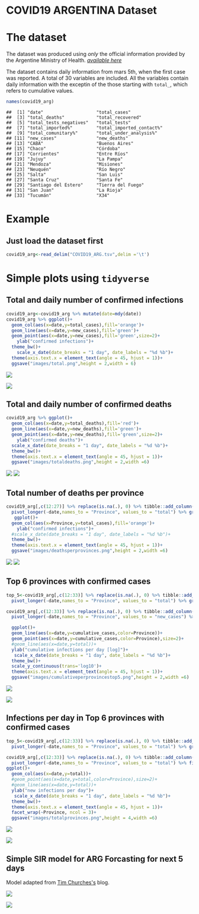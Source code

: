 COVID19 ARGENTINA Dataset
================

The dataset
===========

The dataset was produced using *only* the official information provided by the Argentine Ministry of Health. [*available here*](https://www.argentina.gob.ar/coronavirus/informe-diario)

The dataset contains daily information from mars 5th, when the first case was reported. A total of 30 variables are included. All the variables contain daily information with the exceptin of the those starting with `total_`, which refers to cumulative values.

``` r
names(covid19_arg)
```

    ##  [1] "date"                    "total_cases"            
    ##  [3] "total_deaths"            "total_recovered"        
    ##  [5] "total_tests_negatives"   "total_tests"            
    ##  [7] "total_imported%"         "total_imported_contact%"
    ##  [9] "total_comunitary%"       "total_under_analysis%"  
    ## [11] "new_cases"               "new_deaths"             
    ## [13] "CABA"                    "Buenos Aires"           
    ## [15] "Chaco"                   "Córdoba"                
    ## [17] "Corrientes"              "Entre Ríos"             
    ## [19] "Jujuy"                   "La Pampa"               
    ## [21] "Mendoza"                 "Misiones"               
    ## [23] "Neuquén"                 "Río Negro"              
    ## [25] "Salta"                   "San Luis"               
    ## [27] "Santa Cruz"              "Santa Fe"               
    ## [29] "Santiago del Estero"     "Tierra del Fuego"       
    ## [31] "San Juan"                "La Rioja"               
    ## [33] "Tucumán"                 "X34"

Example
=======

Just load the dataset first
---------------------------

``` r
covid19_arg<-read_delim("COVID19_ARG.tsv",delim ='\t')
```

Simple plots using `tidyverse`
==============================

Total and daily number of confirmed infections
----------------------------------------------

``` r
covid19_arg<-covid19_arg %>% mutate(date=mdy(date))
covid19_arg %>% ggplot()+
  geom_col(aes(x=date,y=total_cases),fill='orange')+
  geom_line(aes(x=date,y=new_cases),fill='green')+
  geom_point(aes(x=date,y=new_cases),fill='green',size=2)+
    ylab("confirmed infections")+
  theme_bw()+
    scale_x_date(date_breaks = "1 day", date_labels = "%d %b")+
  theme(axis.text.x = element_text(angle = 45, hjust = 1))+
  ggsave("images/total.png",height = 2,width = 6)
```

![](README_files/figure-markdown_github/pressure-1.png)

![](./images/total.png)

Total and daily number of confirmed deaths
------------------------------------------

``` r
covid19_arg %>% ggplot()+
  geom_col(aes(x=date,y=total_deaths),fill='red')+
  geom_line(aes(x=date,y=new_deaths),fill='green')+
  geom_point(aes(x=date,y=new_deaths),fill='green',size=2)+
    ylab("confirmed deaths")+
  scale_x_date(date_breaks = "1 day", date_labels = "%d %b")+
  theme_bw()+
  theme(axis.text.x = element_text(angle = 45, hjust = 1))+
  ggsave("images/totaldeaths.png",height = 2,width =6)
```

![](README_files/figure-markdown_github/unnamed-chunk-4-1.png) ![](./images/totaldeaths.png)

Total number of deaths per province
-----------------------------------

``` r
covid19_arg[,c(12:27)] %>% replace(is.na(.), 0) %>% tibble::add_column(date=covid19_arg$date) %>%
  pivot_longer(-date,names_to = "Province", values_to = "total") %>% group_by(Province) %>% summarise(total_cases=sum(total)) %>% arrange((total_cases)) %>%
   ggplot()+
  geom_col(aes(x=Province,y=total_cases),fill='orange')+
    ylab("confirmed infections")+
  #scale_x_date(date_breaks = "1 day", date_labels = "%d %b")+
  theme_bw()+
  theme(axis.text.x = element_text(angle = 45, hjust = 1))+
  ggsave("images/deathsperprovinces.png",height = 2,width =6)
```

![](README_files/figure-markdown_github/unnamed-chunk-5-1.png) ![](./images/deathsperprovinces.png)

Top 6 provinces with confirmed cases
------------------------------------

``` r
top_5<-covid19_arg[,c(12:33)] %>% replace(is.na(.), 0) %>% tibble::add_column(date=covid19_arg$date) %>%
  pivot_longer(-date,names_to = "Province", values_to = "total") %>% group_by(Province) %>% summarise(total_cases=sum(total)) %>%  top_n(5) %>% select(Province)

covid19_arg[,c(12:33)] %>% replace(is.na(.), 0) %>% tibble::add_column(date=covid19_arg$date) %>%group_by(date) %>%
  pivot_longer(-date,names_to = "Province", values_to = "new_cases") %>% group_by(Province) %>% mutate(cumulative_cases=cumsum(new_cases)) %>% arrange(desc(cumulative_cases)) %>% filter( Province %in% unlist(as.list(top_5))) %>% 

  ggplot()+
  geom_line(aes(x=date,y=cumulative_cases,color=Province))+
  geom_point(aes(x=date,y=cumulative_cases,color=Province),size=2)+
  #geom_line(aes(x=date,y=total))+
  ylab("cumulative infections per day [log]")+
   scale_x_date(date_breaks = "1 day", date_labels = "%d %b")+
  theme_bw()+
  scale_y_continuous(trans='log10')+
  theme(axis.text.x = element_text(angle = 45, hjust = 1))+
  ggsave("images/cumulativeperprovincestop5.png",height = 2,width =6)
```

![](README_files/figure-markdown_github/unnamed-chunk-6-1.png)

![](./images/cumulativeperprovincestop5.png)

Infections per day in Top 6 provinces with confirmed cases
----------------------------------------------------------

``` r
top_5<-covid19_arg[,c(12:33)] %>% replace(is.na(.), 0) %>% tibble::add_column(date=covid19_arg$date) %>%
  pivot_longer(-date,names_to = "Province", values_to = "total") %>% group_by(Province) %>% summarise(total_cases=sum(total)) %>%  top_n(6) %>% select(Province)

covid19_arg[,c(12:33)] %>% replace(is.na(.), 0) %>% tibble::add_column(date=covid19_arg$date) %>%
  pivot_longer(-date,names_to = "Province", values_to = "total") %>% filter( Province %in% unlist(as.list(top_5))) %>% 
ggplot()+
  geom_col(aes(x=date,y=total))+
  #geom_point(aes(x=date,y=total,color=Province),size=2)+
  #geom_line(aes(x=date,y=total))+
  ylab("new infections per day")+
   scale_x_date(date_breaks = "1 day", date_labels = "%d %b")+
  theme_bw()+
  theme(axis.text.x = element_text(angle = 45, hjust = 1))+
  facet_wrap(~Province, ncol = 3)+
  ggsave("images/totalprovinces.png",height = 4,width =6)
```

![](README_files/figure-markdown_github/unnamed-chunk-7-1.png)

![](./images/totalprovinces.png)

Simple SIR model for ARG Forcasting for next 5 days
---------------------------------------------------

Model adapted from [Tim Churches's](https://timchurches.github.io/blog/posts/2020-02-18-analysing-covid-19-2019-ncov-outbreak-data-with-r-part-1) blog.

![](./images/sir_Argentina.png)

![](./images/geseir_Argentina.png)
